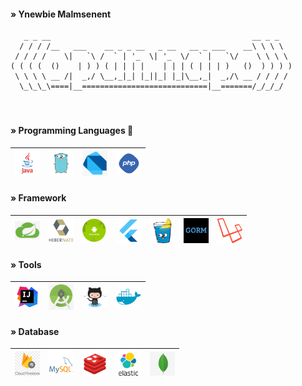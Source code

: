 <!--
**opannapo/opannapo** is a ✨ _special_ ✨ repository because its `README.md` (this file) appears on your GitHub profile.
Here are some ideas to get you started:
- 🔭 I’m currently working on ...
- 🌱 I’m currently learning ...
- 👯 I’m looking to collaborate on ...
- 🤔 I’m looking for help with ...
- 💬 Ask me about ...
- 📫 How to reach me: ...
- 😄 Pronouns: ...
- ⚡ Fun fact: ...
-->
 

#### » Ynewbie Malmsenent
```
   _ _ __                                             __ _ _   
  / / / /__   ___    __ _ _ __   _ __   __ _ ___    __\ \ \ \  
 / / / /    \|   `\ /  ` | '_  \| '_  \/  ` |   `\/    \ \ \ \
( ( ( (  ()    | ) ) ( | | | |    | | | ( | | | )   ()  ) ) ) )
 \ \ \ \ __ /|  _,/ \__,_|_| |_||_| |_|\__,_|  _,/\ __ / / / / 
  \_\_\_\====|__============================|__=======/_/_/_/               
  
```
#

#### » Programming Languages 🌱  
<table>
<thead>
<tr>
<th align="center"><a target="_blank" rel="noopener noreferrer"><img src="img/java.png" width="40" style="max-width:100%;"></a></th>
<th align="center"><a target="_blank" rel="noopener noreferrer"><img src="img/golang.png" width="40" style="max-width:100%;"></a></th>
<th align="center"><a target="_blank" rel="noopener noreferrer"><img src="img/dart.png" width="40" style="max-width:100%;"></a></th>
<th align="center"><a target="_blank" rel="noopener noreferrer"><img src="img/php.png" width="40" style="max-width:100%;"></a></th>
</tr>
</thead>
</table>


#### » Framework
<table>
<thead>
<tr>
<th align="center"><a target="_blank" rel="noopener noreferrer"><img src="img/springboot.png" width="40" style="max-width:100%;"></a></th>
<th align="center"><a target="_blank" rel="noopener noreferrer"><img src="img/hibernate.png" width="40" style="max-width:100%;"></a></th>
<th align="center"><a target="_blank" rel="noopener noreferrer"><img src="img/android.png" width="40" style="max-width:100%;"></a></th>
<th align="center"><a target="_blank" rel="noopener noreferrer"><img src="img/flutter.png" width="40" style="max-width:100%;"></a></th>
<th align="center"><a target="_blank" rel="noopener noreferrer"><img src="img/gin-gonic.png" width="40" style="max-width:100%;"></a></th>
<th align="center"><a target="_blank" rel="noopener noreferrer"><img src="img/gorm.png" width="40" style="max-width:100%;"></a></th>
<th align="center"><a target="_blank" rel="noopener noreferrer"><img src="img/laravel.png" width="40" style="max-width:100%;"></a></th>
</tr>
</thead>
</table>

#### » Tools
<table>
<thead>
<tr>
<th align="center"><a target="_blank" rel="noopener noreferrer"><img src="img/intellig.png" width="40" style="max-width:100%;"></a></th>
<th align="center"><a target="_blank" rel="noopener noreferrer"><img src="img/android_studio.jpg" width="40" style="max-width:100%;"></a></th> 
<th align="center"><a target="_blank" rel="noopener noreferrer"><img src="img/github.png" width="40" style="max-width:100%;"></a></th>
<th align="center"><a target="_blank" rel="noopener noreferrer"><img src="img/docker.webp" width="40" style="max-width:100%;"></a></th>
</tr>
</thead>
</table>


#### » Database
<table>
<thead>
<tr>
<th align="center"><a target="_blank" rel="noopener noreferrer"><img src="img/firestore.png" width="40" style="max-width:100%;"></a></th>
<th align="center"><a target="_blank" rel="noopener noreferrer"><img src="img/mysql.png" width="40" style="max-width:100%;"></a></th> 
<th align="center"><a target="_blank" rel="noopener noreferrer"><img src="img/redis.png" width="40" style="max-width:100%;"></a></th>
<th align="center"><a target="_blank" rel="noopener noreferrer"><img src="img/elastic.png" width="40" style="max-width:100%;"></a></th>
<th align="center"><a target="_blank" rel="noopener noreferrer"><img src="img/mongo.png" width="40" style="max-width:100%;"></a></th>
</tr>
</thead>
</table>
